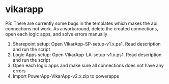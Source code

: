 # vikarapp

PS: There are currently some bugs in the templates which makes the api connections not work. 
As a workaround, delete the created connections, open each logic apps, and solve errors manually

1. Sharepoint setup: Open VikarApp-SP-setup-v1.x.ps1. Read description and run the script
2. Logic Apps setup: Open VikarApp-LA-setup-v1.x.ps1. Read description and run the script
3. Open each logic apps and make sure all connections does not have any errors
4. Import PowerApp-VikarApp-v2.x.zip to powerapps
